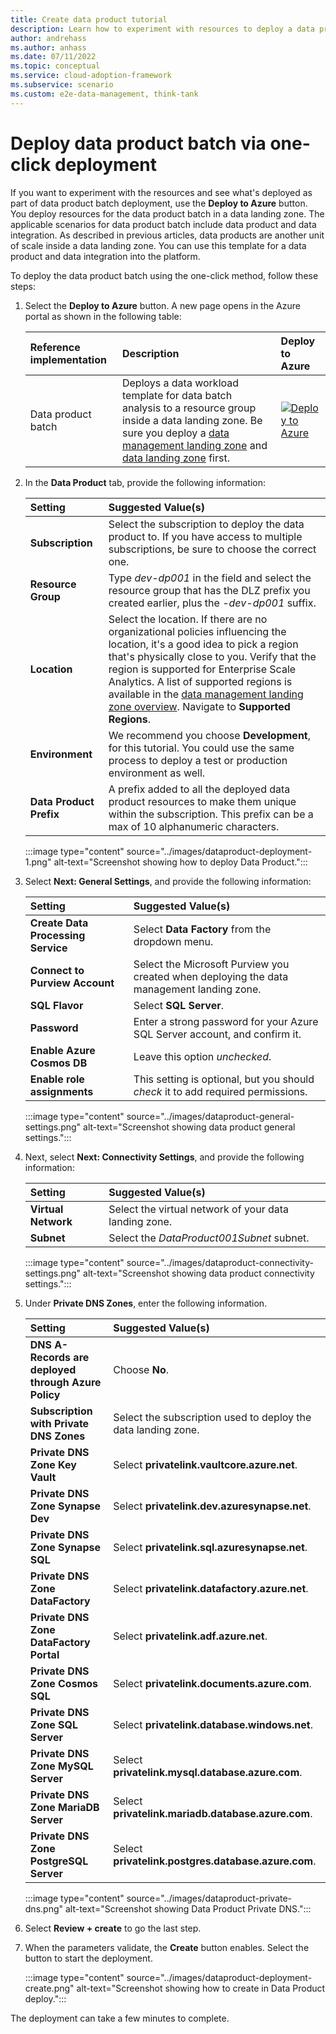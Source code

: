 ```yaml
---
title: Create data product tutorial
description: Learn how to experiment with resources to deploy a data product batch using the one-click method in a data landing zone.
author: andrehass
ms.author: anhass
ms.date: 07/11/2022
ms.topic: conceptual
ms.service: cloud-adoption-framework
ms.subservice: scenario
ms.custom: e2e-data-management, think-tank
---
```

# Deploy data product batch via one-click deployment

 If you want to experiment with the resources and see what's deployed as part of data product batch deployment, use the **Deploy to Azure** button. You deploy resources for the data product batch in a data landing zone. The applicable scenarios for data product batch include data product and data integration. As described in previous articles, data products are another unit of scale inside a data landing zone. You can use this template for a data product and data integration into the platform.

To deploy the data product batch using the one-click method, follow these steps:

1. Select the **Deploy to Azure** button. A new page opens in the Azure portal as shown in the following table:

      | Reference implementation   | Description | Deploy to Azure |
      |:---------------------------|:------------|:----------------|
      | Data product batch     | Deploys a data workload template for data batch analysis to a resource group inside a data landing zone. Be sure you deploy a [data management landing zone](https://github.com/Azure/data-management-zone) and [data landing zone](https://github.com/Azure/data-landing-zone) first. |[![Deploy to Azure](https://aka.ms/deploytoazurebutton)](https://portal.azure.com/#blade/Microsoft_Azure_CreateUIDef/CustomDeploymentBlade/uri/https%3A%2F%2Fraw.githubusercontent.com%2FAzure%2Fdata-product-batch%2Fmain%2Finfra%2Fmain.json/uiFormDefinitionUri/https%3A%2F%2Fraw.githubusercontent.com%2FAzure%2Fdata-product-batch%2Fmain%2Fdocs%2Freference%2Fportal.dataProduct.json) |

1. In the **Data Product** tab, provide the following information:

      | Setting| Suggested Value(s)  |
      |:-------|:--------------------|
      | **Subscription** | Select the subscription to deploy the data product to. If you have access to multiple subscriptions, be sure to choose the correct one. |
      | **Resource Group** | Type *dev-dp001* in the field and select the resource group that has the DLZ prefix you created earlier, plus the *-dev-dp001* suffix. |  
      | **Location**| Select the location. If there are no organizational policies influencing the location, it's a good idea to pick a region that's physically close to you. Verify that the region is supported for Enterprise Scale Analytics. A list of supported regions is available in the [data management landing zone overview](/lab1/0_data_management_landing_zone_overview/). Navigate to **Supported Regions**. |
      | **Environment** | We recommend you choose **Development**, for this tutorial. You could use the same process to deploy a test or production environment as well. |
      | **Data Product Prefix** | A prefix added to all the deployed data product resources to make them unique within the subscription. This prefix can be a max of 10 alphanumeric characters. |

      :::image type="content" source="../images/dataproduct-deployment-1.png" alt-text="Screenshot showing how to deploy Data Product.":::

1. Select **Next: General Settings**, and provide the following information:

      | Setting| Suggested Value(s)  |
      |:-------|:--------------------|
      | **Create Data Processing Service** | Select **Data Factory** from the dropdown menu. |
      | **Connect to Purview Account** | Select the Microsoft Purview you created when deploying the data management landing zone. |
      | **SQL Flavor** | Select **SQL Server**. |
      | **Password** | Enter a strong password for your Azure SQL Server account, and confirm it. |
      | **Enable Azure Cosmos DB** | Leave this option *unchecked*. |
      | **Enable role assignments** | This setting is optional, but you should *check* it to add required permissions. |

      :::image type="content" source="../images/dataproduct-general-settings.png" alt-text="Screenshot showing data product general settings.":::

1. Next, select **Next: Connectivity Settings**, and provide the following information:

      | Setting| Suggested Value(s)  |
      |:-------|:--------------------|
      | **Virtual Network** | Select the virtual network of your data landing zone. |
      | **Subnet** | Select the *DataProduct001Subnet* subnet. |

      :::image type="content" source="../images/dataproduct-connectivity-settings.png" alt-text="Screenshot showing data product connectivity settings.":::

1. Under **Private DNS Zones**, enter the following information.

      | Setting| Suggested Value(s)  |
      |:-------|:--------------------|
      | **DNS A-Records are deployed through Azure Policy** | Choose **No**. |
      | **Subscription with Private DNS Zones** | Select the subscription used to deploy the data landing zone. |
      | **Private DNS Zone Key Vault** | Select **privatelink.vaultcore.azure.net**. |
      | **Private DNS Zone Synapse Dev** | Select **privatelink.dev.azuresynapse.net**. |
      | **Private DNS Zone Synapse SQL** | Select **privatelink.sql.azuresynapse.net**. |
      | **Private DNS Zone DataFactory** | Select **privatelink.datafactory.azure.net**. |
      | **Private DNS Zone DataFactory Portal** | Select **privatelink.adf.azure.net**. |
      | **Private DNS Zone Cosmos SQL**  | Select **privatelink.documents.azure.com**. |
      | **Private DNS Zone SQL Server** | Select **privatelink.database.windows.net**. |
      | **Private DNS Zone MySQL Server** | Select **privatelink.mysql.database.azure.com**. |
      | **Private DNS Zone MariaDB Server** | Select **privatelink.mariadb.database.azure.com**. |
      | **Private DNS Zone PostgreSQL Server** | Select **privatelink.postgres.database.azure.com**. |

      :::image type="content" source="../images/dataproduct-private-dns.png" alt-text="Screenshot showing Data Product Private DNS.":::

1. Select **Review + create** to go the last step.

1. When the parameters validate, the **Create** button enables. Select the button to start the deployment.

   :::image type="content" source="../images/dataproduct-deployment-create.png" alt-text="Screenshot showing how to create in Data Product deploy.":::

The deployment can take a few minutes to complete.
